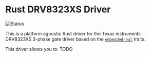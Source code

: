 # Rust DRV8323XS Driver

![Status][status-badge]

This is a platform agnostic Rust driver for the Texas instruments DRV8323XS 3-phase gate driver based on the [`embedded-hal`] traits.

This driver allows you to:
 TODO

[`embedded-hal`]: https://github.com/rust-embedded/embedded-hal

[status-badge]: https://img.shields.io/badge/status-WIP-lightgrey